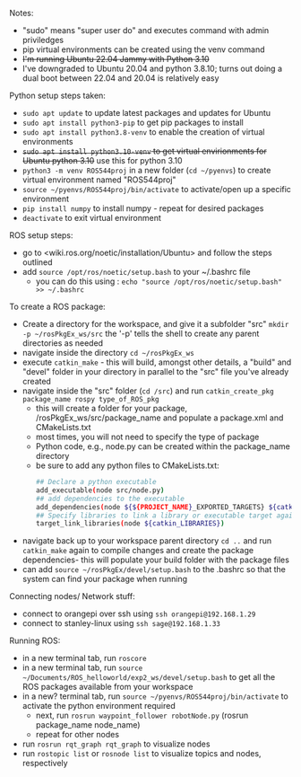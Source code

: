 Notes:
- "sudo" means "super user do" and executes command with admin priviledges
- pip virtual environments can be created using the venv command
- ~~I'm running Ubuntu 22.04 Jammy with Python 3.10~~
- I've downgraded to Ubuntu 20.04 and python 3.8.10; turns out doing a dual boot between 22.04 and 20.04 is relatively easy


Python setup steps taken:
- `sudo apt update` to update latest packages and updates for Ubuntu
- `sudo apt install python3-pip` to get pip packages to install
- `sudo apt install python3.8-venv` to enable the creation of virtual environments
- ~~`sudo apt install python3.10-venv` to get virtual envirionments for Ubuntu python 3.10~~ use this for python 3.10
- `python3 -m venv ROS544proj` in a new folder (`cd ~/pyenvs`) to create virtual environment named "ROS544proj"
- `source ~/pyenvs/ROS544proj/bin/activate` to activate/open up a specific environment
- `pip install numpy` to install numpy - repeat for desired packages
- `deactivate` to exit virtual environment

ROS setup steps:
- go to <wiki.ros.org/noetic/installation/Ubuntu> and follow the steps outlined
- add `source /opt/ros/noetic/setup.bash` to your ~/.bashrc file
    - you can do this using : `echo "source /opt/ros/noetic/setup.bash" >> ~/.bashrc`

To create a ROS package:
- Create a directory for the workspace, and give it a subfolder "src" `mkdir -p ~/rosPkgEx_ws/src` the '-p' tells the shell to create any parent directories as needed
- navigate inside the directory `cd ~/rosPkgEx_ws`
- execute `catkin_make`  - this will build, amongst other details, a "build" and "devel" folder in your directory in parallel to the "src" file you've already created
- navigate inside the "src" folder (`cd /src`) and run `catkin_create_pkg package_name rospy type_of_ROS_pkg`
    - this will create a folder for your package, /rosPkgEx_ws/src/package_name and populate a package.xml and CMakeLists.txt
    - most times,  you will not need to specify the type of package
    - Python code, e.g., node.py can be created within the package_name directory
    - be sure to add any python files to CMakeLists.txt:
        ```bash
        ## Declare a python executable
        add_executable(node src/node.py)
        ## add dependencies to the executable
        add_dependencies(node ${${PROJECT_NAME}_EXPORTED_TARGETS} ${catkin_EXPORTED_TARGETS})
        ## Specify libraries to link a library or executable target against
        target_link_libraries(node ${catkin_LIBRARIES})
        ```
- navigate back up to your workspace parent directory `cd ..` and run `catkin_make` again to compile changes and create the package dependencies- this will populate your build folder with the package files
- can add `source ~/rosPkgEx/devel/setup.bash` to the .bashrc so that the system can find your package when running

Connecting nodes/ Network stuff:
- connect to orangepi over ssh using `ssh orangepi@192.168.1.29`
- connect to stanley-linux using `ssh sage@192.168.1.33`

Running ROS:
- in a new terminal tab, run `roscore`
- in a new terminal tab, run  `source ~/Documents/ROS_helloworld/exp2_ws/devel/setup.bash` to get all the ROS packages available from your workspace
- in a new? terminal tab, run `source ~/pyenvs/ROS544proj/bin/activate` to activate the python environment required
    - next, run `rosrun waypoint_follower robotNode.py` (rosrun package_name node_name)
    - repeat for other nodes
- run `rosrun rqt_graph rqt_graph` to visualize nodes
- run `rostopic list` or `rosnode list` to visualize topics and nodes, respectively
